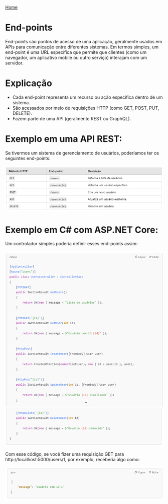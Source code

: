 
<div> 
<p><a href="https://github.com/JosiTubaroski/WEB-API-com-.NET-8-e-SQL-Server">Home</a></p>
</div> 

# End-points

End-points são pontos de acesso de uma aplicação, geralmente usados em APIs para comunicação entre diferentes sistemas. Em termos simples, um end-point é uma URL específica que permite que clientes (como um navegador, um aplicativo mobile ou outro serviço) interajam com um servidor.

# Explicação

- Cada end-point representa um recurso ou ação específica dentro de um sistema.
- São acessados por meio de requisições HTTP (como GET, POST, PUT, DELETE).
- Fazem parte de uma API (geralmente REST ou GraphQL).

# Exemplo em uma API REST:

Se tivermos um sistema de gerenciamento de usuários, poderíamos ter os seguintes end-points:

<img src="https://github.com/JosiTubaroski/End-points/blob/main/img/01_End_Points.png"/>

# Exemplo em C# com ASP.NET Core:

Um controlador simples poderia definir esses end-points assim:

<img src="https://github.com/JosiTubaroski/End-points/blob/main/img/02_Controler.png"/>

<img src="https://github.com/JosiTubaroski/End-points/blob/main/img/03_Controler_2.png"/>

Com esse código, se você fizer uma requisição GET para http://localhost:5000/users/1, por exemplo, receberia algo como:

<img src="https://github.com/JosiTubaroski/End-points/blob/main/img/04_Requisicao.png"/>
